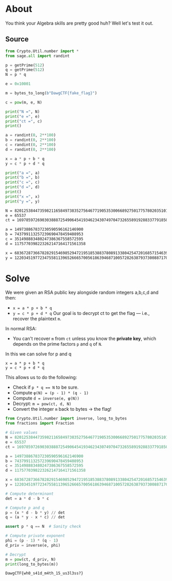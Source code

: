 # About
You think your Algebra skills are pretty good huh? Well let's test it out.
## Source
```python
from Crypto.Util.number import *
from sage.all import randint

p = getPrime(512)
q = getPrime(512)
N = p * q

e = 0x10001

m = bytes_to_long(b"DawgCTF{fake_flag}")

c = pow(m, e, N)

print("N =", N)
print("e =", e)
print("ct =", c)
print()

a = randint(0, 2**100)
b = randint(0, 2**100)
c = randint(0, 2**100)
d = randint(0, 2**100)

x = a * p + b * q
y = c * p + d * q

print("a =", a)
print("b =", b)
print("c =", c)
print("d =", d)
print()
print("x =", x)
print("y =", y)
```
```txt
N = 82012538447359821165849738352756467719053530066892750177578020351019136006996881441650616631012602654920370573185549134046659875914860421394782338722082599261391182262036434549525388081948429632803770833590739702562845306267418403878169267641023564108136843672261999376998284926318313315387819024961709097101
e = 65537
ct = 16978597269030388872549064541934623430749704732655891928833779185083334396093332647023718343748730349576361193985691953617733288330780060179716905267988202710452028943623598185277149645724247199640730959820455032298145782015884558972868277752456856802145299858618876838286795962548300080924547387662096543717

a = 149738867837230590596162146900
b = 743799113257239690478459408953
c = 351498883480247386367558572595
d = 1175770398223262147164171561358

x = 6836728736678282915469852947219518538837808913380425472016857154639492051766923345186030197640091719641785981050969319578519968972834509899732176840511342124020344870655741074618585883
y = 12203451977234755811396526665700561863946871005728263879373008871704520841041885029745864562375412192520795388389509063064717933869698154304534842876137996238014648925041725231457010083
```


# Solve
We were given an RSA public key alongside random integers a,b,c,d and then:
- `x = a * p + b * q`
- `y = c * p + d * q`
Our goal is to decrypt ct to get the flag — i.e., recover the plaintext `m`.

In normal RSA:
- You can't recover `m` from `ct` unless you know the **private key**, which depends on the prime factors `p` and `q` of `N`.

In this we can solve for p and q
```
x = a * p + b * q
y = c * p + d * q
```
This allows us to do the following:
- Check if `p * q == N` to be sure.
- Compute `φ(N) = (p - 1) * (q - 1)`
- Compute `d = inverse(e, φ(N))`
- Decrypt: `m = pow(ct, d, N)`
- Convert the integer `m` back to bytes → the flag!

```python
from Crypto.Util.number import inverse, long_to_bytes
from fractions import Fraction

# Given values
N = 82012538447359821165849738352756467719053530066892750177578020351019136006996881441650616631012602654920370573185549134046659875914860421394782338722082599261391182262036434549525388081948429632803770833590739702562845306267418403878169267641023564108136843672261999376998284926318313315387819024961709097101
e = 65537
ct = 16978597269030388872549064541934623430749704732655891928833779185083334396093332647023718343748730349576361193985691953617733288330780060179716905267988202710452028943623598185277149645724247199640730959820455032298145782015884558972868277752456856802145299858618876838286795962548300080924547387662096543717

a = 149738867837230590596162146900
b = 743799113257239690478459408953
c = 351498883480247386367558572595
d = 1175770398223262147164171561358

x = 6836728736678282915469852947219518538837808913380425472016857154639492051766923345186030197640091719641785981050969319578519968972834509899732176840511342124020344870655741074618585883
y = 12203451977234755811396526665700561863946871005728263879373008871704520841041885029745864562375412192520795388389509063064717933869698154304534842876137996238014648925041725231457010083

# Compute determinant
det = a * d - b * c

# Compute p and q
p = (x * d - b * y) // det
q = (a * y - x * c) // det

assert p * q == N  # Sanity check

# Compute private exponent
phi = (p - 1) * (q - 1)
d_priv = inverse(e, phi)

# Decrypt
m = pow(ct, d_priv, N)
print(long_to_bytes(m))
```

`DawgCTF{wh0_s41d_m4th_15_us3l3ss?}`


